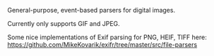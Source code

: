 General-purpose, event-based parsers for digital images.

Currently only supports GIF and JPEG.

Some nice implementations of Exif parsing for PNG, HEIF, TIFF here:
https://github.com/MikeKovarik/exifr/tree/master/src/file-parsers